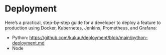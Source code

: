 # Deployment

Here’s a practical, step-by-step guide for a developer to deploy a feature to production using Docker, Kubernetes, Jenkins, Prometheus, and Grafana:

- Python: https://github.com/kukuu/deployment/blob/main/python-deployment.md
- Node
